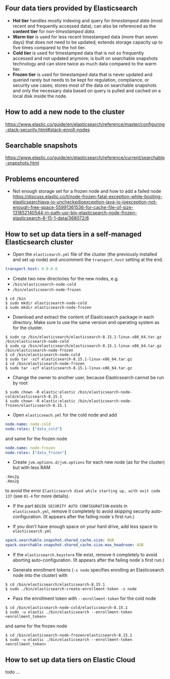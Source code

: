 ## Four data tiers provided by Elasticsearch

- **Hot tier** handles mostly indexing and query for *timestamped data* (most recent and frequently accessed data);
can also be referenced as the **content tier** for *non-timestamped data*.
- **Warm tier** is used for less recent timestamped data (more than seven days) that does not need to be updated; 
extends storage capacity up to five times compared to the hot tier.
- **Cold tier** is used for timestamped data that is not so frequently accessed and not updated anymore; 
is built on searchable snapshots technology and can store twice as much data compared to the warm tier.
- **Frozen tier** is used for timestamped data that is never updated and queried rarely but needs to be kept for 
regulation, compliance, or security use cases; stores most of the data on searchable snapshots 
and only the necessary data based on query is pulled and cached on a local disk inside the node.

## How to add a new node to the cluster

https://www.elastic.co/guide/en/elasticsearch/reference/master/configuring-stack-security.html#stack-enroll-nodes

## Searchable snapshots

https://www.elastic.co/guide/en/elasticsearch/reference/current/searchable-snapshots.html

## Problems encountered

- Not enough storage set for a frozen node and how to add a failed node
https://discuss.elastic.co/t/node-frozen-fatal-exception-while-booting-elasticsearchjava-io-uncheckedioexception-java-io-ioexception-not-enough-free-space-55991361536-for-cache-file-of-size-131852140544-in-path-usr-bin-elasticsearch-node-frozen-elasticsearch-8-15-1-data/368072/8

## How to set up data tiers in a self-managed Elasticsearch cluster

- Open the `elasticearch.yml` file of the cluster (the previously installed and set up node) 
and uncomment the `transport.host` setting at the end.
```yaml
transport.host: 0.0.0.0
```

- Create two new directories for the new nodes, e.g.
- `/bin/elasticsearch-node-cold`
- `/bin/elasticsearch-node-frozen`

```unix
$ cd /bin
$ sudo mkdir elasticsearch-node-cold
$ sudo mkdir elasticsearch-node-frozen
```

- Download and extract the content of Elasticsearch package in each directory. 
Make sure to use the same version and operating system as for the cluster.

```unix
$ sudo cp /bin/elasticsearch/elasticsearch-8.15.1-linux-x86_64.tar.gz /bin/elasticsearch-node-cold
$ sudo cp /bin/elasticsearch/elasticsearch-8.15.1-linux-x86_64.tar.gz /bin/elasticsearch-node-frozen
$ cd /bin/elasticsearch-node-cold
$ sudo tar -xzf elasticsearch-8.15.1-linux-x86_64.tar.gz
$ cd /bin/elasticsearch-node-frozen
$ sudo tar -xzf elasticsearch-8.15.1-linux-x86_64.tar.gz
```

- Change the owner to another user, because Elasticsearch cannot be run by root
```unix
$ sudo chown -R elastic:elastic /bin/elasticsearch-node-cold/elasticsearch-8.15.1
$ sudo chown -R elastic:elastic /bin/elasticsearch-node-frozen/elasticsearch-8.15.1
```

- Open `elasticseach.yml` for the cold node and add
```yaml
node.name: node-cold
node.roles: ["data_cold"]
```
and same for the frozen node
```yaml
node.name: node-frozen
node.roles: ["data_frozen"]
```

- Create `jvm.options.d/jvm.options` for each new node (as for the cluster) but with less RAM
```
-Xms2g
-Xmx2g
```
to avoid the error `Elasticsearch died while starting up, with exit code 137` (see `01-4` for more details).

- If the part `BEGIN SECURITY AUTO CONFIGURATION` exists in `elasticseach.yml`, 
remove it completely to avoid skipping security auto-configuration.
(It appears after the failing node`s first run.)

- If you don't have enough space on your hard drive, add less space to `elasticsearch.yml` 
```yaml
xpack.searchable.snapshot.shared_cache.size: 8GB
xpack.searchable.snapshot.shared_cache.size.max_headroom: 4GB
```

- If the `elasticsearch.keystore` file exist, remove it completely to avoid aborting auto-configuration.
(It appears after the failing node`s first run.)

- Generate enrollment tokens (`-s node` specifies enrolling an Elasticsearch node into the cluster) with
```unix
$ cd /bin/elasticsearch/elasticsearch-8.15.1
$ sudo ./bin/elasticsearch-create-enrollment-token -s node
```

- Pass the enrollment token with `--enrollment-token` for the cold node
```unix
$ cd /bin/elasticsearch-node-cold/elasticsearch-8.15.1
$ sudo -u elastic ./bin/elasticsearch --enrollment-token <enrollment_token>
```
and same for the frozen node
```unix
$ cd /bin/elasticsearch-node-frozen/elasticsearch-8.15.1
$ sudo -u elastic ./bin/elasticsearch --enrollment-token <enrollment_token>
```

## How to set up data tiers on Elastic Cloud

todo
...
